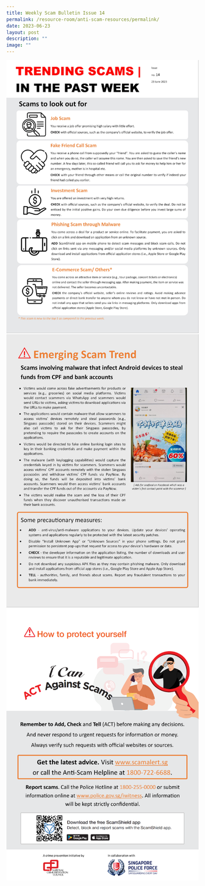 ```yaml
---
title: Weekly Scam Bulletin Issue 14
permalink: /resource-room/anti-scam-resources/permalink/
date: 2023-06-23
layout: post
description: ""
image: ""
---
```

![Weekly Bulletin Issue 14 - Scams to look out for](/images/SPEO%20Weekly%20Bulletin/wsb-14-01.jpg)
![Weekly Bulletin Issue 14 - Scam Tactics](/images/SPEO%20Weekly%20Bulletin/wsb-14-02.jpg)
![Weekly Bulletin Issue 14 - How to protect yourself](/images/SPEO%20Weekly%20Bulletin/weekly%20scams%20bulletin%20issue%2011%20(finalised%20copy)_003.png)